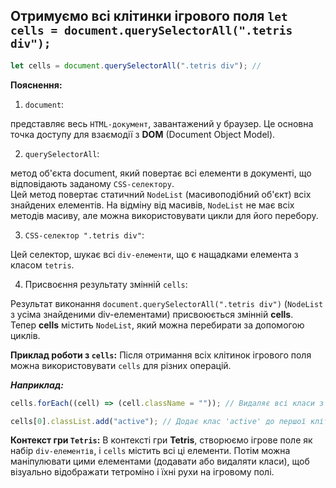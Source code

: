## Отримуємо всі клітинки ігрового поля `let cells = document.querySelectorAll(".tetris div");`

```js
let cells = document.querySelectorAll(".tetris div"); //
```

**Пояснення:**

1. `document`:

представляє весь `HTML-документ`, завантажений у браузер. Це основна точка доступу для взаємодії з **DOM** (Document Object Model).<br>

2. `querySelectorAll`:

метод об'єкта document, який повертає всі елементи в документі, що відповідають заданому `CSS-селектору`.<br>
Цей метод повертає статичний `NodeList` (масивоподібний об'єкт) всіх знайдених елементів. На відміну від масивів, `NodeList` не має всіх методів масиву, але можна використовувати цикли для його перебору.<br>

3. `CSS-селектор ".tetris div"`:

Цей селектор, шукає всі `div-елементи`, що є нащадками елемента з класом `tetris`.<br>

4. Присвоєння результату змінній `cells`:

Результат виконання `document.querySelectorAll(".tetris div")` (`NodeList` з усіма знайденими div-елементами) присвоюється змінній **cells**.<br>
Тепер **cells** містить `NodeList`, який можна перебирати за допомогою циклів.<br>

**Приклад роботи з `cells`:**
Після отримання всіх клітинок ігрового поля можна використовувати `cells` для різних операцій.<br>

**_Наприклад:_**

```js
cells.forEach((cell) => (cell.className = "")); // Видаляє всі класи з кожної клітинки

cells[0].classList.add("active"); // Додає клас 'active' до першої клітинки (за індексом)
```

**Контекст гри `Tetris`:**
В контексті гри **Tetris**, створюємо ігрове поле як набір `div-елементів`, і `cells` містить всі ці елементи. Потім можна маніпулювати цими елементами (додавати або видаляти класи), щоб візуально відображати тетроміно і їхні рухи на ігровому полі.
